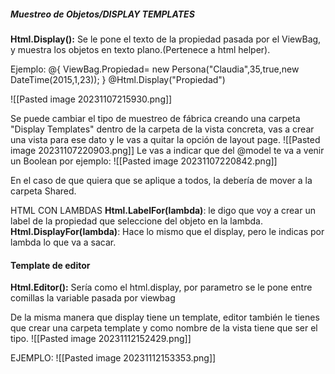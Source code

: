 ##### Muestreo de Objetos/DISPLAY TEMPLATES
**Html.Display():** Se le pone el texto de la propiedad pasada por el ViewBag, y muestra los objetos en texto plano.(Pertenece a html helper).

Ejemplo:
@{
ViewBag.Propiedad= new Persona("Claudia",35,true,new DateTime(2015,1,23));
}
@Html.Display("Propiedad")

![[Pasted image 20231107215930.png]]

Se puede cambiar el tipo de muestreo de fábrica creando una carpeta "Display Templates" dentro de la carpeta de la vista concreta, vas a crear una vista para ese dato y le vas a quitar la opción de layout page.
![[Pasted image 20231107220903.png]]
 Le vas a indicar que del @model te va a venir un Boolean por ejemplo:
![[Pasted image 20231107220842.png]]

En el caso de que quiera que se aplique a todos, la debería de mover a la carpeta Shared.

HTML CON LAMBDAS
**Html.LabelFor(lambda)**: le digo que voy a crear un label de la propiedad que seleccione del objeto en la lambda.
**Html.DisplayFor(lambda)**: Hace lo mismo que el display, pero le indicas por lambda lo que va a sacar.
#### Template de editor
**Html.Editor():** Sería como el html.display, por parametro se le pone entre comillas la variable pasada por viewbag


De la misma manera que display tiene un template, editor también le tienes que crear una carpeta template y como nombre de la vista tiene que ser el tipo.
![[Pasted image 20231112152429.png]]

EJEMPLO:
![[Pasted image 20231112153353.png]]

